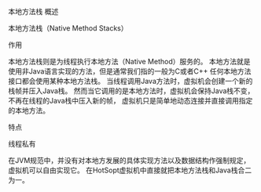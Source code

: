 

本地方法栈
概述

本地方法栈（Native Method Stacks）
 
作用

本地方法栈则是为线程执行本地方法（Native Method）服务的。
本地方法就是使用非Java语言实现的方法，但是通常我们指的一般为C或者C++
任何本地方法接口都会使用某种本地方法栈。
当线程调用Java方法时，虚拟机会创建一个新的栈帧并压入Java栈。
然而当它调用的是本地方法时，虚拟机会保持Java栈不变，不再在线程的Java栈中压入新的帧，
虚拟机只是简单地动态连接并直接调用指定的本地方法。
 
特点

线程私有

在JVM规范中，并没有对本地方发展的具体实现方法以及数据结构作强制规定，虚拟机可以自由实现它。
在HotSopt虚拟机中直接就把本地方法栈和Java栈合二为一。
